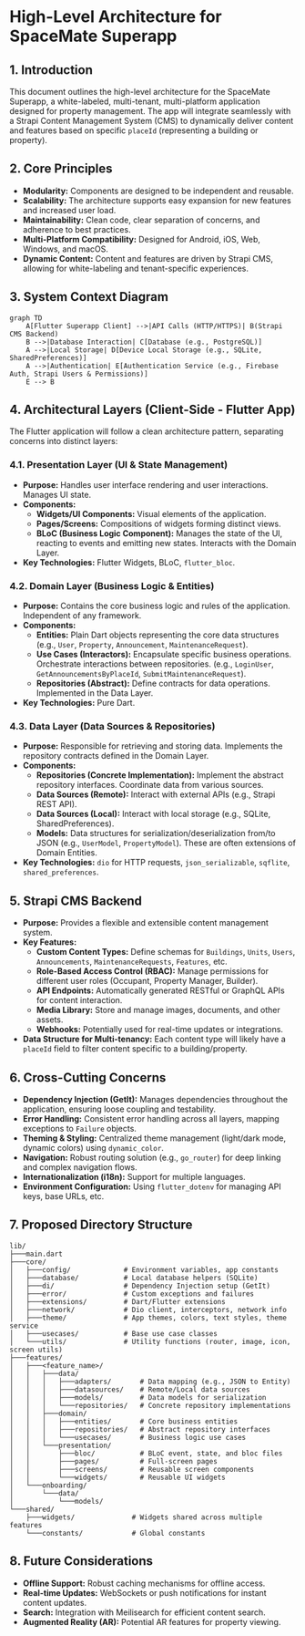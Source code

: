 # High-Level Architecture for SpaceMate Superapp

## 1. Introduction
This document outlines the high-level architecture for the SpaceMate Superapp, a white-labeled, multi-tenant, multi-platform application designed for property management. The app will integrate seamlessly with a Strapi Content Management System (CMS) to dynamically deliver content and features based on specific `placeId` (representing a building or property).

## 2. Core Principles
*   **Modularity:** Components are designed to be independent and reusable.
*   **Scalability:** The architecture supports easy expansion for new features and increased user load.
*   **Maintainability:** Clean code, clear separation of concerns, and adherence to best practices.
*   **Multi-Platform Compatibility:** Designed for Android, iOS, Web, Windows, and macOS.
*   **Dynamic Content:** Content and features are driven by Strapi CMS, allowing for white-labeling and tenant-specific experiences.

## 3. System Context Diagram

```mermaid
graph TD
    A[Flutter Superapp Client] -->|API Calls (HTTP/HTTPS)| B(Strapi CMS Backend)
    B -->|Database Interaction| C[Database (e.g., PostgreSQL)]
    A -->|Local Storage| D[Device Local Storage (e.g., SQLite, SharedPreferences)]
    A -->|Authentication| E[Authentication Service (e.g., Firebase Auth, Strapi Users & Permissions)]
    E --> B
```

## 4. Architectural Layers (Client-Side - Flutter App)

The Flutter application will follow a clean architecture pattern, separating concerns into distinct layers:

### 4.1. Presentation Layer (UI & State Management)
*   **Purpose:** Handles user interface rendering and user interactions. Manages UI state.
*   **Components:**
    *   **Widgets/UI Components:** Visual elements of the application.
    *   **Pages/Screens:** Compositions of widgets forming distinct views.
    *   **BLoC (Business Logic Component):** Manages the state of the UI, reacting to events and emitting new states. Interacts with the Domain Layer.
*   **Key Technologies:** Flutter Widgets, BLoC, `flutter_bloc`.

### 4.2. Domain Layer (Business Logic & Entities)
*   **Purpose:** Contains the core business logic and rules of the application. Independent of any framework.
*   **Components:**
    *   **Entities:** Plain Dart objects representing the core data structures (e.g., `User`, `Property`, `Announcement`, `MaintenanceRequest`).
    *   **Use Cases (Interactors):** Encapsulate specific business operations. Orchestrate interactions between repositories. (e.g., `LoginUser`, `GetAnnouncementsByPlaceId`, `SubmitMaintenanceRequest`).
    *   **Repositories (Abstract):** Define contracts for data operations. Implemented in the Data Layer.
*   **Key Technologies:** Pure Dart.

### 4.3. Data Layer (Data Sources & Repositories)
*   **Purpose:** Responsible for retrieving and storing data. Implements the repository contracts defined in the Domain Layer.
*   **Components:**
    *   **Repositories (Concrete Implementation):** Implement the abstract repository interfaces. Coordinate data from various sources.
    *   **Data Sources (Remote):** Interact with external APIs (e.g., Strapi REST API).
    *   **Data Sources (Local):** Interact with local storage (e.g., SQLite, SharedPreferences).
    *   **Models:** Data structures for serialization/deserialization from/to JSON (e.g., `UserModel`, `PropertyModel`). These are often extensions of Domain Entities.
*   **Key Technologies:** `dio` for HTTP requests, `json_serializable`, `sqflite`, `shared_preferences`.

## 5. Strapi CMS Backend

*   **Purpose:** Provides a flexible and extensible content management system.
*   **Key Features:**
    *   **Custom Content Types:** Define schemas for `Buildings`, `Units`, `Users`, `Announcements`, `MaintenanceRequests`, `Features`, etc.
    *   **Role-Based Access Control (RBAC):** Manage permissions for different user roles (Occupant, Property Manager, Builder).
    *   **API Endpoints:** Automatically generated RESTful or GraphQL APIs for content interaction.
    *   **Media Library:** Store and manage images, documents, and other assets.
    *   **Webhooks:** Potentially used for real-time updates or integrations.
*   **Data Structure for Multi-tenancy:** Each content type will likely have a `placeId` field to filter content specific to a building/property.

## 6. Cross-Cutting Concerns

*   **Dependency Injection (GetIt):** Manages dependencies throughout the application, ensuring loose coupling and testability.
*   **Error Handling:** Consistent error handling across all layers, mapping exceptions to `Failure` objects.
*   **Theming & Styling:** Centralized theme management (light/dark mode, dynamic colors) using `dynamic_color`.
*   **Navigation:** Robust routing solution (e.g., `go_router`) for deep linking and complex navigation flows.
*   **Internationalization (i18n):** Support for multiple languages.
*   **Environment Configuration:** Using `flutter_dotenv` for managing API keys, base URLs, etc.

## 7. Proposed Directory Structure

```
lib/
├───main.dart
├───core/
│   ├───config/             # Environment variables, app constants
│   ├───database/           # Local database helpers (SQLite)
│   ├───di/                 # Dependency Injection setup (GetIt)
│   ├───error/              # Custom exceptions and failures
│   ├───extensions/         # Dart/Flutter extensions
│   ├───network/            # Dio client, interceptors, network info
│   ├───theme/              # App themes, colors, text styles, theme service
│   ├───usecases/           # Base use case classes
│   └───utils/              # Utility functions (router, image, icon, screen utils)
├───features/
│   ├───<feature_name>/
│   │   ├───data/
│   │   │   ├───adapters/       # Data mapping (e.g., JSON to Entity)
│   │   │   ├───datasources/    # Remote/Local data sources
│   │   │   ├───models/         # Data models for serialization
│   │   │   └───repositories/   # Concrete repository implementations
│   │   ├───domain/
│   │   │   ├───entities/       # Core business entities
│   │   │   ├───repositories/   # Abstract repository interfaces
│   │   │   └───usecases/       # Business logic use cases
│   │   └───presentation/
│   │       ├───bloc/           # BLoC event, state, and bloc files
│   │       ├───pages/          # Full-screen pages
│   │       ├───screens/        # Reusable screen components
│   │       └───widgets/        # Reusable UI widgets
│   └───onboarding/
│       └───data/
│           └───models/
└───shared/
    ├───widgets/              # Widgets shared across multiple features
    └───constants/            # Global constants

```

## 8. Future Considerations
*   **Offline Support:** Robust caching mechanisms for offline access.
*   **Real-time Updates:** WebSockets or push notifications for instant content updates.
*   **Search:** Integration with Meilisearch for efficient content search.
*   **Augmented Reality (AR):** Potential AR features for property viewing.